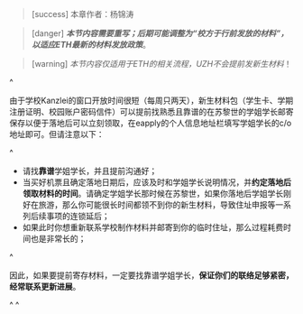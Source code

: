 > [success] 本章作者：杨锦涛

> [danger] ***本节内容需要重写；后期可能调整为“校方于行前发放的材料”，以适应ETH最新的材料发放政策***。

> [warning] *本节内容仅适用于ETH的相关流程，UZH不会提前发新生材料*！

^

由于学校Kanzlei的窗口开放时间很短（每周只两天），新生材料包（学生卡、学期注册证明、校园账户密码信件）可以提前找熟悉且靠谱的在苏黎世的学姐学长邮寄保存以便于落地后可以立刻领取，在eapply的个人信息地址栏填写学姐学长的c/o地址即可。但请注意以下：

^

* 请找**靠谱**学姐学长，并且提前沟通好；
* 当买好机票且确定落地日期后，应该及时和学姐学长说明情况，并**约定落地后领取材料的时间**。请确定学姐学长那时候在苏黎世，如果你落地后学姐学长刚好在旅游，那么你可能很长时间都领不到你的新生材料，导致住址申报等一系列后续事项的连锁延后；
* 如果此时你想重新联系学校制作材料并邮寄到你的临时住址，那么过程耗费时间也是非常长的；

^

因此，如果要提前寄存材料，一定要找靠谱学姐学长，**保证你们的联络足够紧密，经常联系更新进展**。

^
^
